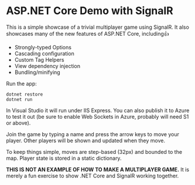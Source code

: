 # ASP.NET Core Demo with SignalR

This is a simple showcase of a trivial multiplayer game using SignalR. It also showcases many of the new features of ASP.NET Core, including:+1:

- Strongly-typed Options
- Cascading configuration
- Custom Tag Helpers
- View dependency injection
- Bundling/minifying

Run the app:

```
dotnet restore
dotnet run
```

In Visual Studio it will run under IIS Express. You can also publish it to Azure to test it out 
(be sure to enable Web Sockets in Azure, probably will need S1 or above).

Join the game by typing a name and press the arrow keys to move your player. Other players will be shown
and updated when they move.

To keep things simple, moves are step-based (32px) and bounded to the map. Player state is stored in a static dictionary.

**THIS IS NOT AN EXAMPLE OF HOW TO MAKE A MULTIPLAYER GAME.** It is merely a fun exercise to show .NET Core and SignalR working
together.
